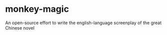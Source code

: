 # monkey-magic
An open-source effort to write the english-language screenplay of the great Chinese novel 
